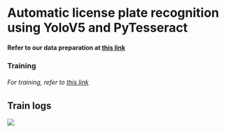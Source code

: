 # Automatic license plate recognition using YoloV5 and PyTesseract

#### Refer to our data preparation at [this link](https://github.com/sid0312/ANPR)

### Training 

###### For training, refer to [this link](yolov5_license_plate_train.ipynb)

## Train logs

![](visualization/results.png)


